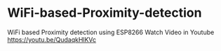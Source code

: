 # WiFi-based-Proximity-detection
WiFi based Proximity detection using ESP8266
 Watch Video in Youtube
https://youtu.be/QudaqkHlKVc
